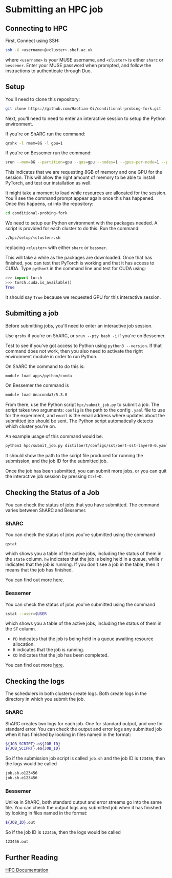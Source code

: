 # Submitting an HPC job

## Connecting to HPC

First, Connect using SSH:

```sh
ssh -X <username>@<cluster>.shef.ac.uk
```

where `<username>` is your MUSE username, and `<cluster>` is either `sharc` or `bessemer`. Enter your MUSE password when prompted, and follow the instructions to authenticate through Duo.

## Setup

You'll need to clone this repository:

```sh
git clone https://github.com/Haotian-Qi/conditional-probing-fork.git
```

Next, you'll need to need to enter an interactive session to setup the Python environment.

If you're on ShARC run the command:

```sh
qrshx -l rmem=8G -l gpu=1
```

If you're on Bessemer run the command:

```sh
srun --mem=8G --partition=gpu --qos=gpu --nodes=1 --gpus-per-node=1 --pty bash -i
```

This indicates that we are requesting 8GB of memory and one GPU for the session. This will allow the right amount of memory to be able to install PyTorch, and test our installation as well.

It might take a moment to load while resources are allocated for the session. You'll see the command prompt appear again once this has happened. Once this happens, `cd` into the repository:

```sh
cd conditional-probing-fork
```

We need to setup our Python environment with the packages needed. A script is provided for each cluster to do this. Run the command:

```sh
./hpc/setup/<cluster>.sh
```

replacing `<cluster>` with either `sharc` or `bessmer`.

This will take a while as the packages are downloaded. Once that has finished, you can test that PyTorch is working and that it has access to CUDA. Type `python3` in the command line and test for CUDA using:

```python
>>> import torch
>>> torch.cuda.is_available()
True
```

It should say `True` because we requested GPU for this interactive session.

## Submitting a job

Before submitting jobs, you'll need to enter an interactive job session.

Use `qrshx` if you're on ShARC, or `srun --pty bash -i` if you're on Bessemer.

Test to see if you've got access to Python using `python3 --version`. If that command does not work, then you also need to activate the right environment module in order to run Python.

On ShARC the command to do this is:

```sh
module load apps/python/conda
```

On Bessemer the command is

```sh
module load Anaconda3/5.3.0
```

From there, use the Python script `hpc/submit_job.py` to submit a job. The script takes two arguments: `config` is the path to the config `.yaml` file to use for the experiment, and `email` is the email address where updates about the submitted job should be sent. The Python script automatically detects which cluster you're on.

An example usage of this command would be:

```sh
python3 hpc/submit_job.py distilbert/configs/sst/bert-sst-layer0-0.yaml test@sheffield.ac.uk
```

It should show the path to the script file produced for running the submission, and the job ID for the submitted job.

Once the job has been submitted, you can submit more jobs, or you can quit the interactive job session by pressing `Ctrl+D`.

## Checking the Status of a Job

You can check the status of jobs that you have submitted. The command varies between ShARC and Bessemer.

### ShARC

You can check the status of jobs you've submitted using the command

```
qstat
```

which shows you a table of the active jobs, including the status of them in the `state` column. `hw` indicates that the job is being held in a queue, while `r` indicates that the job is running. If you don't see a job in the table, then it means that the job has finished. 

You can find out more [here](https://docs.hpc.shef.ac.uk/en/latest/hpc/scheduler/index.html#monitoring-running-jobs).

### Bessemer

You can check the status of jobs you've submitted using the command

```sh
sstat --user=$USER
```

which shows you a table of the active jobs, including the status of them in the `ST` column.

- `PD` indicates that the job is being held in a queue awaiting resource allocation.
- `R` indicates that the job is running.
- `CD` indicates that the job has been completed.

You can find out more [here](https://docs.hpc.shef.ac.uk/en/latest/hpc/scheduler/index.html#id3).

## Checking the logs

The schedulers in both clusters create logs. Both create logs in the directory in which you submit the job.

### ShARC

ShARC creates two logs for each job. One for standard output, and one for standard error. You can check the output and error logs any submitted job when it has finished by looking in files named in the format:

```sh
${JOB_SCRIPT}.o${JOB_ID}
${JOB_SCIPRT}.e${JOB_ID}
```

So if the submission job script is called `job.sh` and the job ID is `123456`, then the logs would be called

```sh
job.sh.o123456
job.sh.e123456
```

### Bessemer

Unlike in ShARC, both standard output and error streams go into the same file. You can check the output logs any submitted job when it has finished by looking in files named in the format:

```sh
${JOB_ID}.out
```

So if the job ID is `123456`, then the logs would be called

```sh
123456.out
```

## Further Reading

[HPC Documentation](https://docs.hpc.shef.ac.uk/en/latest/hpc/index.html)

